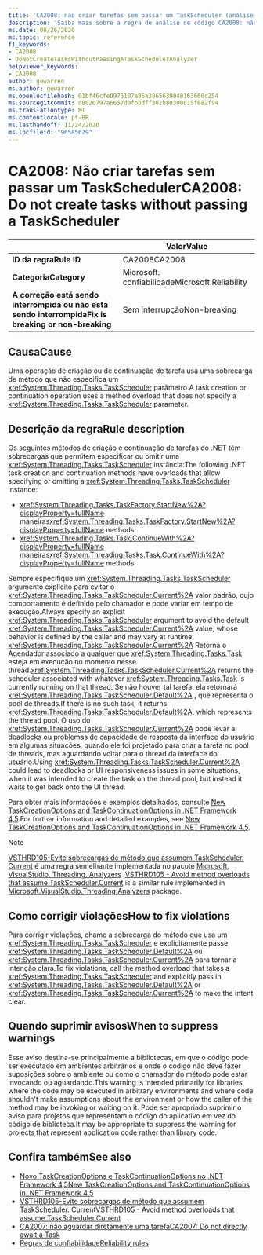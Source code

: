 ```yaml
---
title: 'CA2008: não criar tarefas sem passar um TaskScheduler (análise de código)'
description: 'Saiba mais sobre a regra de análise de código CA2008: não criar tarefas sem passar um TaskScheduler'
ms.date: 08/26/2020
ms.topic: reference
f1_keywords:
- CA2008
- DoNotCreateTasksWithoutPassingATaskSchedulerAnalyzer
helpviewer_keywords:
- CA2008
author: gewarren
ms.author: gewarren
ms.openlocfilehash: 01bf46cfe0976107e86a3865639048163660c254
ms.sourcegitcommit: d8020797a6657d0fbbdff362b80300815f682f94
ms.translationtype: MT
ms.contentlocale: pt-BR
ms.lasthandoff: 11/24/2020
ms.locfileid: "96585629"
---
```

# <a name="ca2008-do-not-create-tasks-without-passing-a-taskscheduler"></a><span data-ttu-id="a65ca-103">CA2008: Não criar tarefas sem passar um TaskScheduler</span><span class="sxs-lookup"><span data-stu-id="a65ca-103">CA2008: Do not create tasks without passing a TaskScheduler</span></span>

| | <span data-ttu-id="a65ca-104">Valor</span><span class="sxs-lookup"><span data-stu-id="a65ca-104">Value</span></span> |
|-|-|
| <span data-ttu-id="a65ca-105">**ID da regra**</span><span class="sxs-lookup"><span data-stu-id="a65ca-105">**Rule ID**</span></span> |<span data-ttu-id="a65ca-106">CA2008</span><span class="sxs-lookup"><span data-stu-id="a65ca-106">CA2008</span></span>|
| <span data-ttu-id="a65ca-107">**Categoria**</span><span class="sxs-lookup"><span data-stu-id="a65ca-107">**Category**</span></span> |<span data-ttu-id="a65ca-108">Microsoft. confiabilidade</span><span class="sxs-lookup"><span data-stu-id="a65ca-108">Microsoft.Reliability</span></span>|
| <span data-ttu-id="a65ca-109">**A correção está sendo interrompida ou não está sendo interrompida**</span><span class="sxs-lookup"><span data-stu-id="a65ca-109">**Fix is breaking or non-breaking**</span></span> |<span data-ttu-id="a65ca-110">Sem interrupção</span><span class="sxs-lookup"><span data-stu-id="a65ca-110">Non-breaking</span></span>|

## <a name="cause"></a><span data-ttu-id="a65ca-111">Causa</span><span class="sxs-lookup"><span data-stu-id="a65ca-111">Cause</span></span>

<span data-ttu-id="a65ca-112">Uma operação de criação ou de continuação de tarefa usa uma sobrecarga de método que não especifica um <xref:System.Threading.Tasks.TaskScheduler> parâmetro.</span><span class="sxs-lookup"><span data-stu-id="a65ca-112">A task creation or continuation operation uses a method overload that does not specify a <xref:System.Threading.Tasks.TaskScheduler> parameter.</span></span>

## <a name="rule-description"></a><span data-ttu-id="a65ca-113">Descrição da regra</span><span class="sxs-lookup"><span data-stu-id="a65ca-113">Rule description</span></span>

<span data-ttu-id="a65ca-114">Os seguintes métodos de criação e continuação de tarefas do .NET têm sobrecargas que permitem especificar ou omitir uma <xref:System.Threading.Tasks.TaskScheduler> instância:</span><span class="sxs-lookup"><span data-stu-id="a65ca-114">The following .NET task creation and continuation methods have overloads that allow specifying or omitting a <xref:System.Threading.Tasks.TaskScheduler> instance:</span></span>

- <span data-ttu-id="a65ca-115"><xref:System.Threading.Tasks.TaskFactory.StartNew%2A?displayProperty=fullName> maneiras</span><span class="sxs-lookup"><span data-stu-id="a65ca-115"><xref:System.Threading.Tasks.TaskFactory.StartNew%2A?displayProperty=fullName> methods</span></span>
- <span data-ttu-id="a65ca-116"><xref:System.Threading.Tasks.Task.ContinueWith%2A?displayProperty=fullName> maneiras</span><span class="sxs-lookup"><span data-stu-id="a65ca-116"><xref:System.Threading.Tasks.Task.ContinueWith%2A?displayProperty=fullName> methods</span></span>

<span data-ttu-id="a65ca-117">Sempre especifique um <xref:System.Threading.Tasks.TaskScheduler> argumento explícito para evitar o <xref:System.Threading.Tasks.TaskScheduler.Current%2A> valor padrão, cujo comportamento é definido pelo chamador e pode variar em tempo de execução.</span><span class="sxs-lookup"><span data-stu-id="a65ca-117">Always specify an explicit <xref:System.Threading.Tasks.TaskScheduler> argument to avoid the default <xref:System.Threading.Tasks.TaskScheduler.Current%2A> value, whose behavior is defined by the caller and may vary at runtime.</span></span> <span data-ttu-id="a65ca-118"><xref:System.Threading.Tasks.TaskScheduler.Current%2A> Retorna o Agendador associado a qualquer que <xref:System.Threading.Tasks.Task> esteja em execução no momento nesse thread.</span><span class="sxs-lookup"><span data-stu-id="a65ca-118"><xref:System.Threading.Tasks.TaskScheduler.Current%2A> returns the scheduler associated with whatever <xref:System.Threading.Tasks.Task> is currently running on that thread.</span></span> <span data-ttu-id="a65ca-119">Se não houver tal tarefa, ela retornará <xref:System.Threading.Tasks.TaskScheduler.Default%2A> , que representa o pool de threads.</span><span class="sxs-lookup"><span data-stu-id="a65ca-119">If there is no such task, it returns <xref:System.Threading.Tasks.TaskScheduler.Default%2A>, which represents the thread pool.</span></span> <span data-ttu-id="a65ca-120">O uso do <xref:System.Threading.Tasks.TaskScheduler.Current%2A> pode levar a deadlocks ou problemas de capacidade de resposta da interface do usuário em algumas situações, quando ele foi projetado para criar a tarefa no pool de threads, mas aguardando voltar para o thread da interface do usuário.</span><span class="sxs-lookup"><span data-stu-id="a65ca-120">Using <xref:System.Threading.Tasks.TaskScheduler.Current%2A> could lead to deadlocks or UI responsiveness issues in some situations, when it was intended to create the task on the thread pool, but instead it waits to get back onto the UI thread.</span></span>

<span data-ttu-id="a65ca-121">Para obter mais informações e exemplos detalhados, consulte [New TaskCreationOptions and TaskContinuationOptions in .NET Framework 4,5](https://devblogs.microsoft.com/pfxteam/new-taskcreationoptions-and-taskcontinuationoptions-in-net-4-5/).</span><span class="sxs-lookup"><span data-stu-id="a65ca-121">For further information and detailed examples, see [New TaskCreationOptions and TaskContinuationOptions in .NET Framework 4.5](https://devblogs.microsoft.com/pfxteam/new-taskcreationoptions-and-taskcontinuationoptions-in-net-4-5/).</span></span>

> [!NOTE]
> <span data-ttu-id="a65ca-122">[VSTHRD105-Evite sobrecargas de método que assumem TaskScheduler. Current](https://github.com/microsoft/vs-threading/blob/master/doc/analyzers/VSTHRD105.md) é uma regra semelhante implementada no pacote [Microsoft. VisualStudio. Threading. Analyzers](https://www.nuget.org/packages/Microsoft.VisualStudio.Threading.Analyzers) .</span><span class="sxs-lookup"><span data-stu-id="a65ca-122">[VSTHRD105 - Avoid method overloads that assume TaskScheduler.Current](https://github.com/microsoft/vs-threading/blob/master/doc/analyzers/VSTHRD105.md) is a similar rule implemented in [Microsoft.VisualStudio.Threading.Analyzers](https://www.nuget.org/packages/Microsoft.VisualStudio.Threading.Analyzers) package.</span></span>

## <a name="how-to-fix-violations"></a><span data-ttu-id="a65ca-123">Como corrigir violações</span><span class="sxs-lookup"><span data-stu-id="a65ca-123">How to fix violations</span></span>

<span data-ttu-id="a65ca-124">Para corrigir violações, chame a sobrecarga do método que usa um <xref:System.Threading.Tasks.TaskScheduler> e explicitamente passe <xref:System.Threading.Tasks.TaskScheduler.Default%2A> ou <xref:System.Threading.Tasks.TaskScheduler.Current%2A> para tornar a intenção clara.</span><span class="sxs-lookup"><span data-stu-id="a65ca-124">To fix violations, call the method overload that takes a <xref:System.Threading.Tasks.TaskScheduler> and explicitly pass in <xref:System.Threading.Tasks.TaskScheduler.Default%2A> or <xref:System.Threading.Tasks.TaskScheduler.Current%2A> to make the intent clear.</span></span>

## <a name="when-to-suppress-warnings"></a><span data-ttu-id="a65ca-125">Quando suprimir avisos</span><span class="sxs-lookup"><span data-stu-id="a65ca-125">When to suppress warnings</span></span>

<span data-ttu-id="a65ca-126">Esse aviso destina-se principalmente a bibliotecas, em que o código pode ser executado em ambientes arbitrários e onde o código não deve fazer suposições sobre o ambiente ou como o chamador do método pode estar invocando ou aguardando.</span><span class="sxs-lookup"><span data-stu-id="a65ca-126">This warning is intended primarily for libraries, where the code may be executed in arbitrary environments and where code shouldn't make assumptions about the environment or how the caller of the method may be invoking or waiting on it.</span></span> <span data-ttu-id="a65ca-127">Pode ser apropriado suprimir o aviso para projetos que representam o código do aplicativo em vez do código de biblioteca.</span><span class="sxs-lookup"><span data-stu-id="a65ca-127">It may be appropriate to suppress the warning for projects that represent application code rather than library code.</span></span>

## <a name="see-also"></a><span data-ttu-id="a65ca-128">Confira também</span><span class="sxs-lookup"><span data-stu-id="a65ca-128">See also</span></span>

- [<span data-ttu-id="a65ca-129">Novo TaskCreationOptions e TaskContinuationOptions no .NET Framework 4,5</span><span class="sxs-lookup"><span data-stu-id="a65ca-129">New TaskCreationOptions and TaskContinuationOptions in .NET Framework 4.5</span></span>](https://devblogs.microsoft.com/pfxteam/new-taskcreationoptions-and-taskcontinuationoptions-in-net-4-5/)
- [<span data-ttu-id="a65ca-130">VSTHRD105-Evite sobrecargas de método que assumem TaskScheduler. Current</span><span class="sxs-lookup"><span data-stu-id="a65ca-130">VSTHRD105 - Avoid method overloads that assume TaskScheduler.Current</span></span>](https://github.com/microsoft/vs-threading/blob/master/doc/analyzers/VSTHRD105.md)
- [<span data-ttu-id="a65ca-131">CA2007: não aguardar diretamente uma tarefa</span><span class="sxs-lookup"><span data-stu-id="a65ca-131">CA2007: Do not directly await a Task</span></span>](ca2007.md)
- [<span data-ttu-id="a65ca-132">Regras de confiabilidade</span><span class="sxs-lookup"><span data-stu-id="a65ca-132">Reliability rules</span></span>](reliability-warnings.md)
